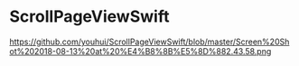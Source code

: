 # ScrollPageViewSwift
https://github.com/youhui/ScrollPageViewSwift/blob/master/Screen%20Shot%202018-08-13%20at%20%E4%B8%8B%E5%8D%882.43.58.png
